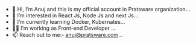 - 👋 Hi, I’m Anuj and this is my official account in Pratsware organization...
- 👀 I’m interested in React Js, Node Js and next Js...
- 🌱 I’m currently learning Docker, Kubernates...
- 👨‍💻 I’m working as Front-end Developer ...
- 📫 Reach out to me:- anuj@pratsware.com...

<!---
anuj-botbaba/anuj-botbaba is a ✨ special ✨ repository because its `README.md` (this file) appears on your GitHub profile.
You can click the Preview link to take a look at your changes.
--->
